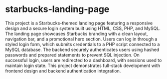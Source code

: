 # starbucks-landing-page

This project is a Starbucks-themed landing page featuring a responsive design and a secure login system built using HTML, CSS, PHP, and MySQL. The landing page showcases Starbucks branding with a clean layout, navigation bar, and a promotional hero section. Users can log in through a styled login form, which submits credentials to a PHP script connected to a MySQL database. The backend securely authenticates users using hashed passwords and prepared statements to prevent SQL injection. On successful login, users are redirected to a dashboard, with sessions used to maintain login state. This project demonstrates full-stack development with frontend design and backend authentication integration.
